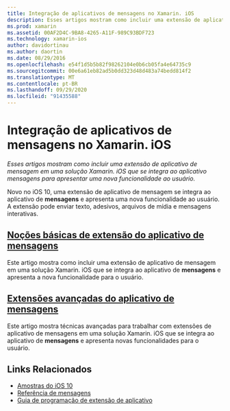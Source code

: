 ```yaml
---
title: Integração de aplicativos de mensagens no Xamarin. iOS
description: Esses artigos mostram como incluir uma extensão de aplicativo de mensagem em uma solução Xamarin. iOS que se integra ao aplicativo mensagens para apresentar uma nova funcionalidade ao usuário.
ms.prod: xamarin
ms.assetid: 00AF2D4C-9BA8-4265-A11F-989C93BDF723
ms.technology: xamarin-ios
author: davidortinau
ms.author: daortin
ms.date: 08/29/2016
ms.openlocfilehash: e54f1d5b5b82f98262104e0b6cb05fa4e64735c9
ms.sourcegitcommit: 00e6a61eb82ad5b0dd323d48d483a74bedd814f2
ms.translationtype: MT
ms.contentlocale: pt-BR
ms.lasthandoff: 09/29/2020
ms.locfileid: "91435588"
---
```

# <a name="message-app-integration-in-xamarinios"></a>Integração de aplicativos de mensagens no Xamarin. iOS

_Esses artigos mostram como incluir uma extensão de aplicativo de mensagem em uma solução Xamarin. iOS que se integra ao aplicativo mensagens para apresentar uma nova funcionalidade ao usuário._

Novo no iOS 10, uma extensão de aplicativo de mensagem se integra ao aplicativo de **mensagens** e apresenta uma nova funcionalidade ao usuário. A extensão pode enviar texto, adesivos, arquivos de mídia e mensagens interativas.

## <a name="message-app-extension-basics"></a>[Noções básicas de extensão do aplicativo de mensagens](~/ios/platform/message-app-integration/intro-to-message-app-extensions.md)

Este artigo mostra como incluir uma extensão de aplicativo de mensagem em uma solução Xamarin. iOS que se integra ao aplicativo de **mensagens** e apresenta a nova funcionalidade para o usuário.

## <a name="advanced-message-app-extensions"></a>[Extensões avançadas do aplicativo de mensagens](~/ios/platform/message-app-integration/intro-to-message-app-extensions.md)

Este artigo mostra técnicas avançadas para trabalhar com extensões de aplicativo de mensagens em uma solução Xamarin. iOS que se integra ao aplicativo de **mensagens** e apresenta novas funcionalidades para o usuário.

## <a name="related-links"></a>Links Relacionados

- [Amostras do iOS 10](/samples/browse/?products=xamarin&term=Xamarin.iOS%2biOS10)
- [Referência de mensagens](https://developer.apple.com/reference/messages)
- [Guia de programação de extensão de aplicativo](https://developer.apple.com/library/prerelease/content/documentation/General/Conceptual/ExtensibilityPG/index.html#//apple_ref/doc/uid/TP40014214)